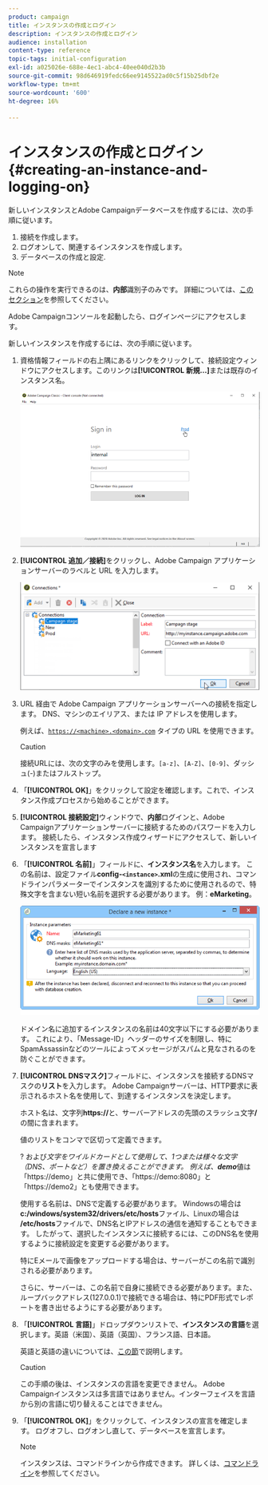 ```yaml
---
product: campaign
title: インスタンスの作成とログイン
description: インスタンスの作成とログイン
audience: installation
content-type: reference
topic-tags: initial-configuration
exl-id: a025026e-688e-4ec1-abc4-40ee040d2b3b
source-git-commit: 98d646919fedc66ee9145522ad0c5f15b25dbf2e
workflow-type: tm+mt
source-wordcount: '600'
ht-degree: 16%

---
```


# インスタンスの作成とログイン{#creating-an-instance-and-logging-on}

新しいインスタンスとAdobe Campaignデータベースを作成するには、次の手順に従います。

1. 接続を作成します。
1. ログオンして、関連するインスタンスを作成します。
1. データベースの作成と設定.

>[!NOTE]
>
>これらの操作を実行できるのは、**内部**&#x200B;識別子のみです。 詳細については、[このセクション](../../installation/using/configuring-campaign-server.md#internal-identifier)を参照してください。

Adobe Campaignコンソールを起動したら、ログインページにアクセスします。

新しいインスタンスを作成するには、次の手順に従います。

1. 資格情報フィールドの右上隅にあるリンクをクリックして、接続設定ウィンドウにアクセスします。このリンクは&#x200B;**[!UICONTROL 新規…]**&#x200B;または既存のインスタンス名。

   ![](assets/s_ncs_install_define_connection_01.png)

1. **[!UICONTROL 追加／接続]**&#x200B;をクリックし、Adobe Campaign アプリケーションサーバーのラベルと URL を入力します。

   ![](assets/s_ncs_install_define_connection_02.png)

1. URL 経由で Adobe Campaign アプリケーションサーバーへの接続を指定します。 DNS、マシンのエイリアス、または IP アドレスを使用します。

   例えば、[`https://<machine>.<domain>.com`](https://myserver.adobe.com) タイプの URL を使用できます。

   >[!CAUTION]
   >
   >接続URLには、次の文字のみを使用します。`[a-z]`、`[A-Z]`、`[0-9]`、ダッシュ(-)またはフルストップ。

1. 「**[!UICONTROL OK]**」をクリックして設定を確認します。これで、インスタンス作成プロセスから始めることができます。
1. **[!UICONTROL 接続設定]**&#x200B;ウィンドウで、**内部**&#x200B;ログインと、Adobe Campaignアプリケーションサーバーに接続するためのパスワードを入力します。 接続したら、インスタンス作成ウィザードにアクセスして、新しいインスタンスを宣言します
1. 「**[!UICONTROL 名前]**」フィールドに、**インスタンス名**&#x200B;を入力します。 この名前は、設定ファイル&#x200B;**config-`<instance>`.xml**&#x200B;の生成に使用され、コマンドラインパラメーターでインスタンスを識別するために使用されるので、特殊文字を含まない短い名前を選択する必要があります。 例：**eMarketing**。

   ![](assets/s_ncs_install_create_instance.png)

   ドメイン名に追加するインスタンスの名前は40文字以下にする必要があります。 これにより、「Message-ID」ヘッダーのサイズを制限し、特にSpamAssassinなどのツールによってメッセージがスパムと見なされるのを防ぐことができます。

1. **[!UICONTROL DNSマスク]**&#x200B;フィールドに、インスタンスを接続するDNSマスクの&#x200B;**リスト**&#x200B;を入力します。 Adobe Campaignサーバーは、HTTP要求に表示されるホスト名を使用して、到達するインスタンスを決定します。

   ホスト名は、文字列&#x200B;**https://**&#x200B;と、サーバーアドレスの先頭のスラッシュ文字&#x200B;**/**&#x200B;の間に含まれます。

   値のリストをコンマで区切って定義できます。

    ? および*文字をワイルドカードとして使用して、1つまたは様々な文字（DNS、ポートなど）を置き換えることができます。 例えば、**demo***&#x200B;値は「https://demo」と共に使用でき、「https://demo:8080」と「https://demo2」とも使用できます。

   使用する名前は、DNSで定義する必要があります。 Windowsの場合は&#x200B;**c:/windows/system32/drivers/etc/hosts**&#x200B;ファイル、Linuxの場合は&#x200B;**/etc/hosts**&#x200B;ファイルで、DNS名とIPアドレスの通信を通知することもできます。 したがって、選択したインスタンスに接続するには、このDNS名を使用するように接続設定を変更する必要があります。

   特にEメールで画像をアップロードする場合は、サーバーがこの名前で識別される必要があります。

   さらに、サーバーは、この名前で自身に接続できる必要があります。また、ループバックアドレス(127.0.0.1)で接続できる場合は、特にPDF形式でレポートを書き出せるようにする必要があります。

1. 「**[!UICONTROL 言語]**」ドロップダウンリストで、**インスタンスの言語**&#x200B;を選択します。英語（米国）、英語（英国）、フランス語、日本語。

   英語と英語の違いについては、[この節](../../platform/using/adobe-campaign-workspace.md#date-and-time)で説明します。

   >[!CAUTION]
   >
   >この手順の後は、インスタンスの言語を変更できません。 Adobe Campaignインスタンスは多言語ではありません。インターフェイスを言語から別の言語に切り替えることはできません。

1. 「**[!UICONTROL OK]**」をクリックして、インスタンスの宣言を確定します。 ログオフし、ログオンし直して、データベースを宣言します。

   >[!NOTE]
   >
   >インスタンスは、コマンドラインから作成できます。 詳しくは、[コマンドライン](../../installation/using/command-lines.md)を参照してください。

